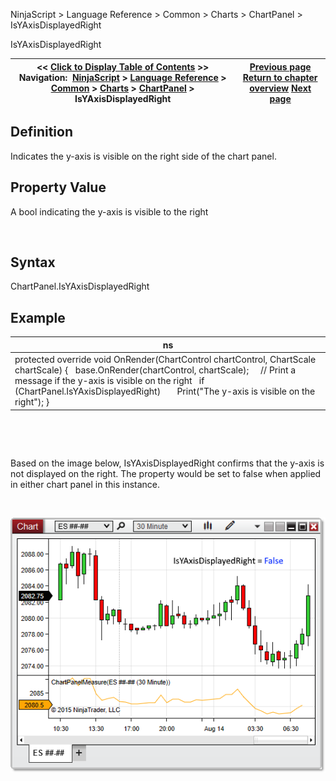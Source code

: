 ﻿


NinjaScript \> Language Reference \> Common \> Charts \> ChartPanel \> IsYAxisDisplayedRight






















IsYAxisDisplayedRight







| \<\< [Click to Display Table of Contents](isyaxisdisplayedright_chartpanel.md) \>\> **Navigation:**     [NinjaScript](ninjascript-1.md) \> [Language Reference](language_reference_wip-1.md) \> [Common](common-1.md) \> [Charts](chart-1.md) \> [ChartPanel](chartpanel-1.md) \> IsYAxisDisplayedRight | [Previous page](isyaxisdisplayedoverlay_chartpanel-1.md) [Return to chapter overview](chartpanel-1.md) [Next page](maxvalue_chartpanel-1.md) |
| --- | --- |











## Definition


Indicates the y\-axis is visible on the right side of the chart panel.


## 


## Property Value


A bool indicating the y\-axis is visible to the right


 


## Syntax


ChartPanel.IsYAxisDisplayedRight


## 


## Example




| ns |
| --- |
| protected override void OnRender(ChartControl chartControl, ChartScale chartScale) {    base.OnRender(chartControl, chartScale);      // Print a message if the y\-axis is visible on the right    if (ChartPanel.IsYAxisDisplayedRight)        Print("The y\-axis is visible on the right"); } |



 


 


Based on the image below, IsYAxisDisplayedRight confirms that the y\-axis is not displayed on the right. The property would be set to false when applied in either chart panel in this instance.


 


![ChartPanel_IsYAxisDisplayedRight](chartpanel_isyaxisdisplayedright.png)








